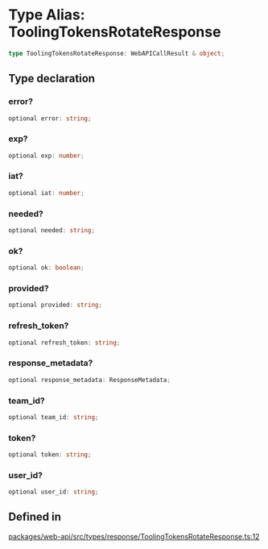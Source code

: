 # Type Alias: ToolingTokensRotateResponse

```ts
type ToolingTokensRotateResponse: WebAPICallResult & object;
```

## Type declaration

### error?

```ts
optional error: string;
```

### exp?

```ts
optional exp: number;
```

### iat?

```ts
optional iat: number;
```

### needed?

```ts
optional needed: string;
```

### ok?

```ts
optional ok: boolean;
```

### provided?

```ts
optional provided: string;
```

### refresh\_token?

```ts
optional refresh_token: string;
```

### response\_metadata?

```ts
optional response_metadata: ResponseMetadata;
```

### team\_id?

```ts
optional team_id: string;
```

### token?

```ts
optional token: string;
```

### user\_id?

```ts
optional user_id: string;
```

## Defined in

[packages/web-api/src/types/response/ToolingTokensRotateResponse.ts:12](https://github.com/slackapi/node-slack-sdk/blob/main/packages/web-api/src/types/response/ToolingTokensRotateResponse.ts#L12)
